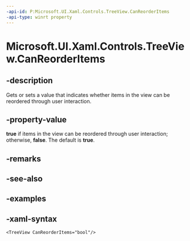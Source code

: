```yaml
---
-api-id: P:Microsoft.UI.Xaml.Controls.TreeView.CanReorderItems
-api-type: winrt property
---
```

<!-- Property syntax.
public bool CanReorderItems { get;  set; }
-->

# Microsoft.UI.Xaml.Controls.TreeView.CanReorderItems


## -description

Gets or sets a value that indicates whether items in the view can be reordered through user interaction.


## -property-value

**true** if items in the view can be reordered through user interaction; otherwise, **false**. The default is **true**.


## -remarks


## -see-also


## -examples


## -xaml-syntax

```xaml
<TreeView CanReorderItems="bool"/>
```


